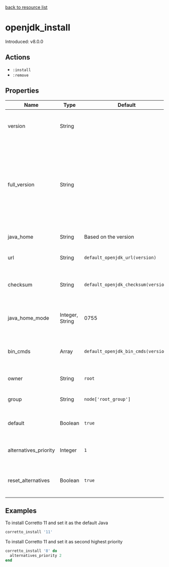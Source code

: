 [back to resource list](https://github.com/sous-chefs/java#resources)

# openjdk_install

Introduced: v8.0.0

## Actions

- `:install`
- `:remove`

## Properties

| Name                  | Type            | Default                             | Description                                                                                                       |
| --------------------- | --------------- | ----------------------------------- | ----------------------------------------------------------------------------------------------------------------- |
| version               | String          |                                     | The name of the resource. java version to install                                                                 |
| full_version          | String          |                                     | Used to configure the package directory, change this is the version installed by the package is no longer correct |
| java_home             | String          | Based on the version                | Set to override the java_home                                                                                     |
| url                   | String          | `default_openjdk_url(version)`      | The URL to download from                                                                                          |
| checksum              | String          | `default_openjdk_checksum(version)` | The checksum for the downloaded file                                                                              |
| java_home_mode        | Integer, String | 0755                                | The permission for the Java home directory                                                                        |
| bin_cmds              | Array           | `default_openjdk_bin_cmds(version)` | A list of bin_cmds based on the version and variant                                                               |
| owner                 | String          | `root`                              | Owner of the Java Home                                                                                            |
| group                 | String          | `node['root_group']`                | Group of the Java Home                                                                                            |
| default               | Boolean         | `true`                              | Whether to set this as the defalut Java                                                                           |
| alternatives_priority | Integer         | `1`                                 | Alternatives priority to set for this Java                                                                        |
| reset_alternatives    | Boolean         | `true`                              | Whether to reset alternatives before setting                                                                      |

## Examples

To install Corretto 11 and set it as the default Java

```ruby
corretto_install '11'
```

To install Corretto 11 and set it as second highest priority

```ruby
corretto_install '8' do
  alternatives_priority 2
end
```
